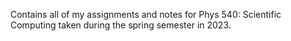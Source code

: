 Contains all of my assignments and notes for Phys 540: Scientific Computing taken during the spring semester in 2023. 



